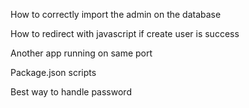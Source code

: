 How to correctly import the admin on the database

How to redirect with javascript if create user is success

Another app running on same port

Package.json scripts

Best way to handle password